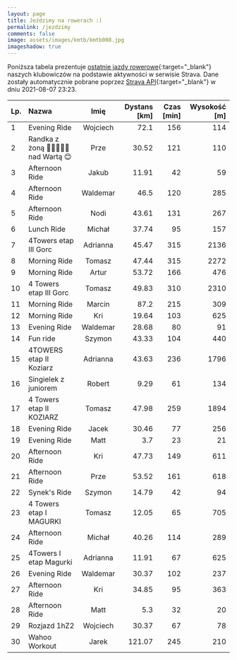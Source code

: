 ```yaml
---
layout: page
title: Jeździmy na rowerach :)
permalink: /jezdzimy
comments: false
image: assets/images/kmtb/kmtb008.jpg
imageshadow: true
---
```


Poniższa tabela prezentuje [ostatnie jazdy rowerowe](https://www.strava.com/clubs/336381){:target="_blank"} naszych klubowiczów na podstawie aktywności w serwisie Strava. Dane zostały automatycznie pobrane poprzez [Strava API](https://developers.strava.com/docs/reference/#api-Clubs-getClubActivitiesById){:target="_blank"} w dniu 2021-08-07 23:23.

Lp. | Nazwa | Imię | Dystans [km] | Czas [min] | Wysokość [m]
:--- | :--- | :---: | ---: | ---: | ---:
1|Evening Ride|Wojciech|72.1|156|114
2|Randka z żoną 🚴‍♂️🚴🏻‍♀️ nad Wartą 😊|Prze|30.52|121|110
3|Afternoon Ride|Jakub|11.91|42|59
4|Afternoon Ride|Waldemar|46.5|120|285
5|Afternoon Ride|Nodi|43.61|131|267
6|Lunch Ride|Michał|37.74|95|157
7|4Towers etap III Gorc|Adrianna|45.47|315|2136
8|Morning Ride|Tomasz|47.44|315|2272
9|Morning Ride|Artur|53.72|166|476
10|4 Towers etap III Gorc|Tomasz|49.83|310|2310
11|Morning Ride|Marcin|87.2|215|309
12|Morning Ride|Kri|19.64|103|625
13|Evening Ride|Waldemar|28.68|80|91
14|Fun ride|Szymon|43.33|104|440
15|4TOWERS etap II Koziarz|Adrianna|43.63|236|1796
16|Singielek z juniorem|Robert|9.29|61|134
17|4 Towers etap II KOZIARZ|Tomasz|47.98|259|1894
18|Evening Ride|Jacek|30.46|77|256
19|Evening Ride|Matt|3.7|23|21
20|Afternoon Ride|Kri|47.73|149|611
21|Afternoon Ride|Prze|53.52|161|618
22|Synek's Ride|Szymon|14.79|42|94
23|4 Towers etap I MAGURKI|Tomasz|12.05|65|705
24|Afternoon Ride|Michał|40.26|114|289
25|4Towers I etap Magurki|Adrianna|11.91|67|625
26|Evening Ride|Waldemar|30.37|102|237
27|Afternoon Ride|Kri|34.85|95|363
28|Afternoon Ride|Matt|5.3|32|20
29|Rozjazd 1hZ2|Wojciech|30.37|67|78
30|Wahoo Workout|Jarek|121.07|245|210
